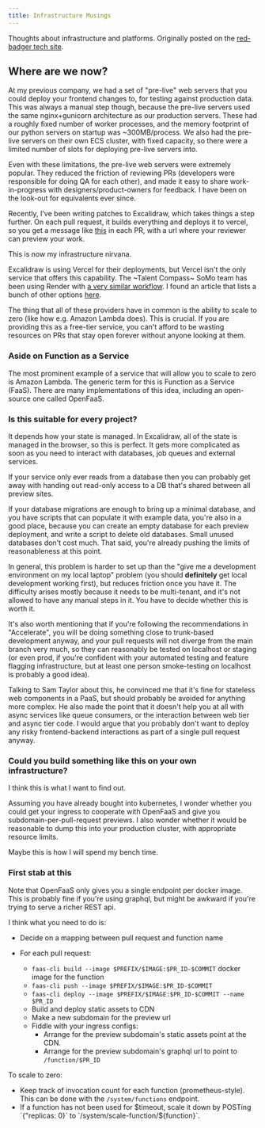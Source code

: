 ```yaml
---
title: Infrastructure Musings
---
```


Thoughts about infrastructure and platforms. Originally posted on the [red-badger tech site](https://awesome.red-badger.com/davidlaban/).

## Where are we now?

At my previous company, we had a set of "pre-live" web servers that you could deploy your frontend changes to, for testing against production data. This was always a manual step though, because the pre-live servers used the same nginx+gunicorn architecture as our production servers. These had a roughly fixed number of worker processes, and the memory footprint of our python servers on startup was ~300MB/process. We also had the pre-live servers on their own ECS cluster, with fixed capacity, so there were a limited number of slots for deploying pre-live servers into.

<!-- Aaron points out that the pre-live servers were initially just a proof-of-concept of using ECS for our web tier, and ended up being the one of the most popular things he ever built. -->

Even with these limitations, the pre-live web servers were extremely popular. They reduced the friction of reviewing PRs (developers were responsible for doing QA for each other), and made it easy to share work-in-progress with designers/product-owners for feedback. I have been on the look-out for equivalents ever since.

Recently, I've been writing patches to Excalidraw, which takes things a step further. On each pull request, it builds everything and deploys it to vercel, so you get a message like [this](https://github.com/excalidraw/excalidraw/pull/3655#issuecomment-849654197) in each PR, with a url where your reviewer can preview your work.

This is now my infrastructure nirvana.

Excalidraw is using Vercel for their deployments, but Vercel isn't the only service that offers this capability. The ~Talent Compass~ SoMo team has been using Render with [a very similar workflow](https://github.com/redbadger/skills-database/pull/52#issuecomment-853287319). I found an article that lists a bunch of other options [here](https://bejamas.io/blog/jamstack-hosting-deployment/).

The thing that all of these providers have in common is the ability to scale to zero (like how e.g. Amazon Lambda does). This is crucial. If you are providing this as a free-tier service, you can't afford to be wasting resources on PRs that stay open forever without anyone looking at them.

### Aside on Function as a Service

The most prominent example of a service that will allow you to scale to zero is Amazon Lambda. The generic term for this is Function as a Service (FaaS). There are many implementations of this idea, including an open-source one called OpenFaaS.

<!-- As a further aside, when I was reading up on faas-cli, I noticed that both `faas-cli` and `dapr` cli both have an `invoke` method. I will have to explore what they have in common. -->

<!-- I also noticed that openfaas relies on NATS for its queue, which is the same thing that Stu's Rust London wascc demo used. I should look into this more as well. There is already a demo of OpenFaaS+wascc, and the cold start times sound promising. -->

### Is this suitable for every project?

It depends how your state is managed. In Excalidraw, all of the state is managed in the browser, so this is perfect. It gets more complicated as soon as you need to interact with databases, job queues and external services.

<!-- TODO: talk to Carlos about how their state is managed --> If your service only ever reads from a database then you can probably get away with handing out read-only access to a DB that's shared between all preview sites.

If your database migrations are enough to bring up a minimal database, and you have scripts that can populate it with example data, you're also in a good place, because you can create an empty database for each preview deployment, and write a script to delete old databases. Small unused databases don't cost much. That said, you're already pushing the limits of reasonableness at this point.

In general, this problem is harder to set up than the "give me a development environment on my local laptop" problem (you should **definitely** get local development working first), but reduces friction once you have it. The difficulty arises mostly because it needs to be multi-tenant, and it's not allowed to have any manual steps in it. You have to decide whether this is worth it.

It's also worth mentioning that if you're following the recommendations in "Accelerate", you will be doing something close to trunk-based development anyway, and your pull requests will not diverge from the main branch very much, so they can reasonably be tested on localhost or staging (or even prod, if you're confident with your automated testing and feature flagging infrastructure, but at least one person smoke-testing on localhost is probably a good idea).

Talking to Sam Taylor about this, he convinced me that it's fine for stateless web components in a PaaS, but should probably be avoided for anything more complex. He also made the point that it doesn't help you at all with async services like queue consumers, or the interaction between web tier and async tier code. I would argue that you probably don't want to deploy any risky frontend-backend interactions as part of a single pull request anyway.

### Could you build something like this on your own infrastructure?

I think this is what I want to find out.

Assuming you have already bought into kubernetes, I wonder whether you could get your ingress to cooperate with OpenFaaS and give you subdomain-per-pull-request previews. I also wonder whether it would be reasonable to dump this into your production cluster, with appropriate resource limits.

Maybe this is how I will spend my bench time.

### First stab at this

Note that OpenFaaS only gives you a single endpoint per docker image. This is probably fine if you're using graphql, but might be awkward if you're trying to serve a richer REST api.

<!-- Dapr has a better story for exposing multiple endpoints, but I'm not so sure about scaling to zero. -->

I think what you need to do is:

- Decide on a mapping between pull request and function name
- For each pull request:

  - `faas-cli build --image $PREFIX/$IMAGE:$PR_ID-$COMMIT` docker image for the function
  - `faas-cli push --image $PREFIX/$IMAGE:$PR_ID-$COMMIT`
  - `faas-cli deploy --image $PREFIX/$IMAGE:$PR_ID-$COMMIT --name $PR_ID`
  - Build and deploy static assets to CDN
  - Make a new subdomain for the preview url
  - Fiddle with your ingress configs:
    - Arrange for the preview subdomain's static assets point at the CDN.
    - Arrange for the preview subdomain's graphql url to point to `/function/$PR_ID`

<!-- TODO: how do we clean this up when the PR is merged/closed? -->

To scale to zero:

<!-- This functionality is also available via faas-idler if you are using OpenFaaS PRO, but the logic is pretty simple, and is described here if you want to implement it yourself: https://www.openfaas.com/blog/zero-scale/ -->

- Keep track of invocation count for each function (prometheus-style). This can be done with the `/system/functions` endpoint.
- If a function has not been used for $timeout, scale it down by POSTing `{"replicas: 0}` to `/system/scale-function/${function}`.

<!-- TODO:
* My dad's problem solving checklist:
  * ~Where are we now?~
  * ~Where could we be?~
  * ~Where should we be?~
  * ~How do we get there?~
 -->
